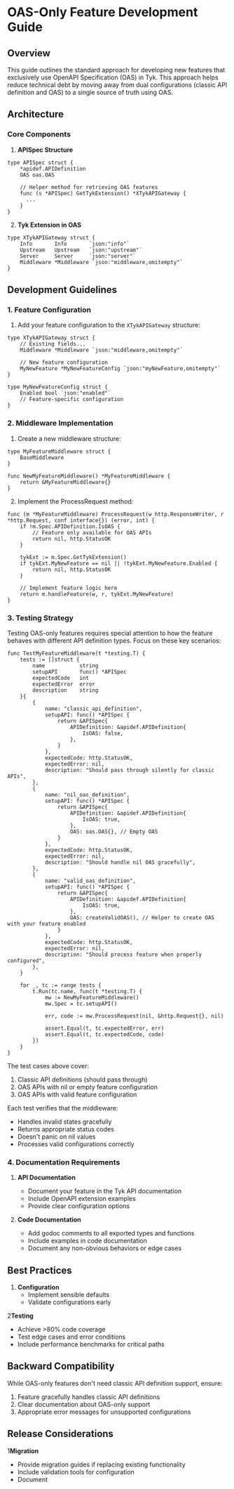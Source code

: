 # OAS-Only Feature Development Guide

## Overview

This guide outlines the standard approach for developing new features that exclusively use OpenAPI Specification (OAS) in Tyk. This approach helps reduce technical debt by moving away from dual configurations (classic API definition and OAS) to a single source of truth using OAS.

## Architecture

### Core Components

1. **APISpec Structure**
```
type APISpec struct {
    *apidef.APIDefinition
    OAS oas.OAS
    
    // Helper method for retrieving OAS features
    func (s *APISpec) GetTykExtension() *XTykAPIGateway {
      ...
    }
}
```

2. **Tyk Extension in OAS**
```
type XTykAPIGateway struct {
    Info       Info       `json:"info"`
    Upstream   Upstream   `json:"upstream"`
    Server     Server     `json:"server"`
    Middleware *Middleware `json:"middleware,omitempty"`
}
```

## Development Guidelines

### 1. Feature Configuration

1. Add your feature configuration to the `XTykAPIGateway` structure:

```
type XTykAPIGateway struct {
    // Existing fields...
    Middleware *Middleware `json:"middleware,omitempty"`
    
    // New feature configuration
    MyNewFeature *MyNewFeatureConfig `json:"myNewFeature,omitempty"`
}

type MyNewFeatureConfig struct {
    Enabled bool `json:"enabled"`
    // Feature-specific configuration
}
```

### 2. Middleware Implementation

1. Create a new middleware structure:

```
type MyFeatureMiddleware struct {
    BaseMiddleware
}

func NewMyFeatureMiddleware() *MyFeatureMiddleware {
    return &MyFeatureMiddleware{}
}
```

2. Implement the ProcessRequest method:

```
func (m *MyFeatureMiddleware) ProcessRequest(w http.ResponseWriter, r *http.Request, conf interface{}) (error, int) {
    if !m.Spec.APIDefinition.IsOAS {
        // Feature only available for OAS APIs
        return nil, http.StatusOK
    }

    tykExt := m.Spec.GetTykExtension()
    if tykExt.MyNewFeature == nil || !tykExt.MyNewFeature.Enabled {
        return nil, http.StatusOK
    }

    // Implement feature logic here
    return m.handleFeature(w, r, tykExt.MyNewFeature)
}
```

### 3. Testing Strategy

Testing OAS-only features requires special attention to how the feature behaves with different API definition types. Focus on these key scenarios:

```
func TestMyFeatureMiddleware(t *testing.T) {
    tests := []struct {
        name           string
        setupAPI       func() *APISpec
        expectedCode   int
        expectedError  error
        description    string
    }{
        {
            name: "classic_api_definition",
            setupAPI: func() *APISpec {
                return &APISpec{
                    APIDefinition: &apidef.APIDefinition{
                        IsOAS: false,
                    },
                }
            },
            expectedCode: http.StatusOK,
            expectedError: nil,
            description: "Should pass through silently for classic APIs",
        },
        {
            name: "nil_oas_definition",
            setupAPI: func() *APISpec {
                return &APISpec{
                    APIDefinition: &apidef.APIDefinition{
                        IsOAS: true,
                    },
                    OAS: oas.OAS{}, // Empty OAS
                }
            },
            expectedCode: http.StatusOK,
            expectedError: nil,
            description: "Should handle nil OAS gracefully",
        },
        {
            name: "valid_oas_definition",
            setupAPI: func() *APISpec {
                return &APISpec{
                    APIDefinition: &apidef.APIDefinition{
                        IsOAS: true,
                    },
                    OAS: createValidOAS(), // Helper to create OAS with your feature enabled
                }
            },
            expectedCode: http.StatusOK,
            expectedError: nil,
            description: "Should process feature when properly configured",
        },
    }

    for _, tc := range tests {
        t.Run(tc.name, func(t *testing.T) {
            mw := NewMyFeatureMiddleware()
            mw.Spec = tc.setupAPI()
            
            err, code := mw.ProcessRequest(nil, &http.Request{}, nil)
            
            assert.Equal(t, tc.expectedError, err)
            assert.Equal(t, tc.expectedCode, code)
        })
    }
}
```

The test cases above cover:
1. Classic API definitions (should pass through)
2. OAS APIs with nil or empty feature configuration
3. OAS APIs with valid feature configuration

Each test verifies that the middleware:
- Handles invalid states gracefully
- Returns appropriate status codes
- Doesn't panic on nil values
- Processes valid configurations correctly

### 4. Documentation Requirements

1. **API Documentation**
   - Document your feature in the Tyk API documentation
   - Include OpenAPI extension examples
   - Provide clear configuration options

2. **Code Documentation**
   - Add godoc comments to all exported types and functions
   - Include examples in code documentation
   - Document any non-obvious behaviors or edge cases

## Best Practices

1. **Configuration**
   - Implement sensible defaults
   - Validate configurations early

2**Testing**
   - Achieve >80% code coverage
   - Test edge cases and error conditions
   - Include performance benchmarks for critical paths

## Backward Compatibility

While OAS-only features don't need classic API definition support, ensure:

1. Feature gracefully handles classic API definitions
2. Clear documentation about OAS-only support
3. Appropriate error messages for unsupported configurations

## Release Considerations

1**Migration**
   - Provide migration guides if replacing existing functionality
   - Include validation tools for configuration
   - Document